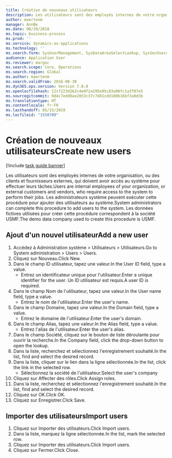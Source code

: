 ```yaml
---
title: Création de nouveaux utilisateurs
description: Les utilisateurs sont des employés internes de votre organisation, ou des clients et fournisseurs externes, qui doivent avoir accès au système pour effectuer leurs tâches.
author: maertenm
manager: AnnBe
ms.date: 08/29/2018
ms.topic: business-process
ms.prod: ''
ms.service: dynamics-ax-applications
ms.technology: ''
ms.search.form: SysUserManagement, SysDataAreaSelectLookup, SysSecUserAddRoles, SysUserMSODSUserImport
audience: Application User
ms.reviewer: margoc
ms.search.scope: Core, Operations
ms.search.region: Global
ms.author: maertenm
ms.search.validFrom: 2016-06-30
ms.dyn365.ops.version: Version 7.0.0
ms.openlocfilehash: 12cf223d262c4e0f2a195e95c83a00fc1a3f07e5
ms.sourcegitcommit: 9d4c7edd0ae2053c37c7d81cdd180b16bf3a9d3b
ms.translationtype: HT
ms.contentlocale: fr-FR
ms.lasthandoff: 05/15/2019
ms.locfileid: "1558709"
---
```

# <a name="create-new-users"></a><span data-ttu-id="94fcc-103">Création de nouveaux utilisateurs</span><span class="sxs-lookup"><span data-stu-id="94fcc-103">Create new users</span></span>

[!include [task guide banner](../../includes/task-guide-banner.md)]

<span data-ttu-id="94fcc-104">Les utilisateurs sont des employés internes de votre organisation, ou des clients et fournisseurs externes, qui doivent avoir accès au système pour effectuer leurs tâches.</span><span class="sxs-lookup"><span data-stu-id="94fcc-104">Users are internal employees of your organization, or external customers and vendors, who require access to the system to perform their jobs.</span></span> <span data-ttu-id="94fcc-105">Les administrateurs système peuvent exécuter cette procédure pour ajouter des utilisateurs au système.</span><span class="sxs-lookup"><span data-stu-id="94fcc-105">System administrators can complete this procedure to add users to the system.</span></span> <span data-ttu-id="94fcc-106">Les données fictives utilisées pour créer cette procédure correspondent à la société USMF.</span><span class="sxs-lookup"><span data-stu-id="94fcc-106">The demo data company used to create this procedure is USMF.</span></span> 


## <a name="add-a-new-user"></a><span data-ttu-id="94fcc-107">Ajout d'un nouvel utilisateur</span><span class="sxs-lookup"><span data-stu-id="94fcc-107">Add a new user</span></span>
1. <span data-ttu-id="94fcc-108">Accédez à Administration système > Utilisateurs > Utilisateurs.</span><span class="sxs-lookup"><span data-stu-id="94fcc-108">Go to System administration > Users > Users.</span></span>
2. <span data-ttu-id="94fcc-109">Cliquez sur Nouveau.</span><span class="sxs-lookup"><span data-stu-id="94fcc-109">Click New.</span></span>
3. <span data-ttu-id="94fcc-110">Dans le champ ID utilisateur, tapez une valeur.</span><span class="sxs-lookup"><span data-stu-id="94fcc-110">In the User ID field, type a value.</span></span>
    * <span data-ttu-id="94fcc-111">Entrez un identificateur unique pour l'utilisateur.</span><span class="sxs-lookup"><span data-stu-id="94fcc-111">Enter a unique identifier for the user.</span></span> <span data-ttu-id="94fcc-112">Un ID utilisateur est requis.</span><span class="sxs-lookup"><span data-stu-id="94fcc-112">A user ID is required.</span></span>  
4. <span data-ttu-id="94fcc-113">Dans le champ Nom de l'utilisateur, tapez une valeur.</span><span class="sxs-lookup"><span data-stu-id="94fcc-113">In the User name field, type a value.</span></span>
    * <span data-ttu-id="94fcc-114">Entrez le nom de l'utilisateur.</span><span class="sxs-lookup"><span data-stu-id="94fcc-114">Enter the user's name.</span></span>  
5. <span data-ttu-id="94fcc-115">Dans le champ Domaine, tapez une valeur.</span><span class="sxs-lookup"><span data-stu-id="94fcc-115">In the Domain field, type a value.</span></span>
    * <span data-ttu-id="94fcc-116">Entrez le domaine de l'utilisateur.</span><span class="sxs-lookup"><span data-stu-id="94fcc-116">Enter the user's domain.</span></span>  
6. <span data-ttu-id="94fcc-117">Dans le champ Alias, tapez une valeur.</span><span class="sxs-lookup"><span data-stu-id="94fcc-117">In the Alias field, type a value.</span></span>
    * <span data-ttu-id="94fcc-118">Entrez l'alias de l'utilisateur.</span><span class="sxs-lookup"><span data-stu-id="94fcc-118">Enter the user's alias.</span></span>  
7. <span data-ttu-id="94fcc-119">Dans le champ Société, cliquez sur le bouton de liste déroulante pour ouvrir la recherche.</span><span class="sxs-lookup"><span data-stu-id="94fcc-119">In the Company field, click the drop-down button to open the lookup.</span></span>
8. <span data-ttu-id="94fcc-120">Dans la liste, recherchez et sélectionnez l'enregistrement souhaité.</span><span class="sxs-lookup"><span data-stu-id="94fcc-120">In the list, find and select the desired record.</span></span>
9. <span data-ttu-id="94fcc-121">Dans la liste, cliquer sur le lien dans la ligne sélectionnée.</span><span class="sxs-lookup"><span data-stu-id="94fcc-121">In the list, click the link in the selected row.</span></span>
    * <span data-ttu-id="94fcc-122">Sélectionnez la société de l'utilisateur.</span><span class="sxs-lookup"><span data-stu-id="94fcc-122">Select the user's company</span></span>  
10. <span data-ttu-id="94fcc-123">Cliquez sur Affecter des rôles.</span><span class="sxs-lookup"><span data-stu-id="94fcc-123">Click Assign roles.</span></span>
11. <span data-ttu-id="94fcc-124">Dans la liste, recherchez et sélectionnez l'enregistrement souhaité.</span><span class="sxs-lookup"><span data-stu-id="94fcc-124">In the list, find and select the desired record.</span></span>
12. <span data-ttu-id="94fcc-125">Cliquez sur OK.</span><span class="sxs-lookup"><span data-stu-id="94fcc-125">Click OK.</span></span>
13. <span data-ttu-id="94fcc-126">Cliquez sur Enregistrer.</span><span class="sxs-lookup"><span data-stu-id="94fcc-126">Click Save.</span></span>

## <a name="import-users"></a><span data-ttu-id="94fcc-127">Importer des utilisateurs</span><span class="sxs-lookup"><span data-stu-id="94fcc-127">Import users</span></span>
1. <span data-ttu-id="94fcc-128">Cliquez sur Importer des utilisateurs.</span><span class="sxs-lookup"><span data-stu-id="94fcc-128">Click Import users.</span></span>
2. <span data-ttu-id="94fcc-129">Dans la liste, marquez la ligne sélectionnée.</span><span class="sxs-lookup"><span data-stu-id="94fcc-129">In the list, mark the selected row.</span></span>
3. <span data-ttu-id="94fcc-130">Cliquez sur Importer des utilisateurs.</span><span class="sxs-lookup"><span data-stu-id="94fcc-130">Click Import users.</span></span>
4. <span data-ttu-id="94fcc-131">Cliquez sur Fermer.</span><span class="sxs-lookup"><span data-stu-id="94fcc-131">Click Close.</span></span>

